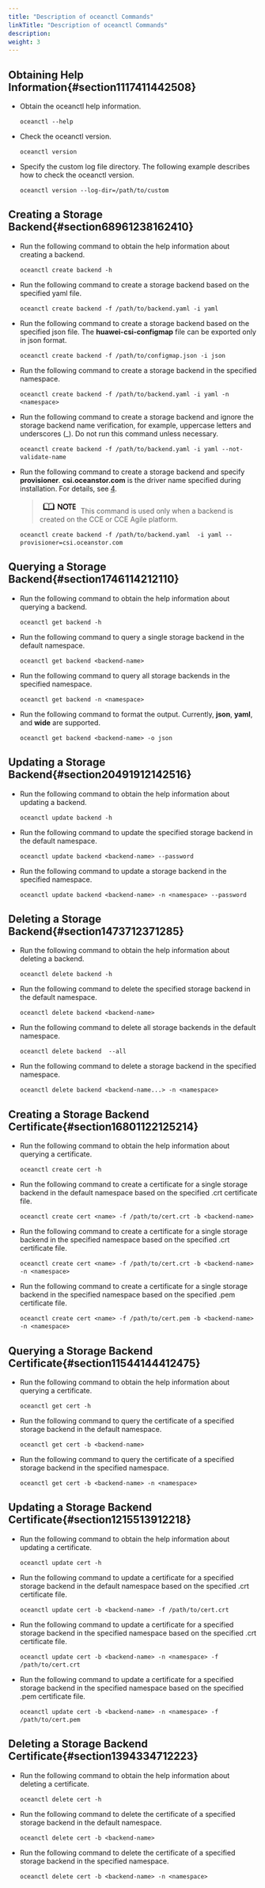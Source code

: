 ```yaml
---
title: "Description of oceanctl Commands"
linkTitle: "Description of oceanctl Commands"
description: 
weight: 3
---
```


## Obtaining Help Information{#section1117411442508}

-   Obtain the oceanctl help information.

    ```
    oceanctl --help
    ```

-   Check the oceanctl version.

    ```
    oceanctl version
    ```

-   Specify the custom log file directory. The following example describes how to check the oceanctl version.

    ```
    oceanctl version --log-dir=/path/to/custom
    ```

## Creating a Storage Backend{#section68961238162410}

-   Run the following command to obtain the help information about creating a backend.

    ```
    oceanctl create backend -h
    ```

-   Run the following command to create a storage backend based on the specified yaml file.

    ```
    oceanctl create backend -f /path/to/backend.yaml -i yaml
    ```

-   Run the following command to create a storage backend based on the specified json file. The  **huawei-csi-configmap**  file can be exported only in json format.

    ```
    oceanctl create backend -f /path/to/configmap.json -i json
    ```

-   Run the following command to create a storage backend in the specified namespace.

    ```
    oceanctl create backend -f /path/to/backend.yaml -i yaml -n <namespace>
    ```

-   Run the following command to create a storage backend and ignore the storage backend name verification, for example, uppercase letters and underscores \(\_\). Do not run this command unless necessary.

    ```
    oceanctl create backend -f /path/to/backend.yaml -i yaml --not-validate-name
    ```

-   Run the following command to create a storage backend and specify  **provisioner**.  **csi.oceanstor.com**  is the driver name specified during installation. For details, see  [4](/docs/installation-and-deployment/installing-huawei-csi/installing-huawei-csi-using-helm/installing-huawei-csi-on-the-cce-or-cce-agile-platform#li4307135252018).

    >![](/public_sys-resources/en/icon-note.gif)
    >This command is used only when a backend is created on the CCE or CCE Agile platform.

    ```
    oceanctl create backend -f /path/to/backend.yaml  -i yaml --provisioner=csi.oceanstor.com
    ```

## Querying a Storage Backend{#section1746114212110}

-   Run the following command to obtain the help information about querying a backend.

    ```
    oceanctl get backend -h
    ```

-   Run the following command to query a single storage backend in the default namespace.

    ```
    oceanctl get backend <backend-name>
    ```

-   Run the following command to query all storage backends in the specified namespace.

    ```
    oceanctl get backend -n <namespace>
    ```

-   Run the following command to format the output. Currently,  **json**,  **yaml**, and  **wide**  are supported.

    ```
    oceanctl get backend <backend-name> -o json
    ```

## Updating a Storage Backend{#section20491912142516}

-   Run the following command to obtain the help information about updating a backend.

    ```
    oceanctl update backend -h
    ```

-   Run the following command to update the specified storage backend in the default namespace.

    ```
    oceanctl update backend <backend-name> --password
    ```

-   Run the following command to update a storage backend in the specified namespace.

    ```
    oceanctl update backend <backend-name> -n <namespace> --password
    ```

## Deleting a Storage Backend{#section1473712371285}

-   Run the following command to obtain the help information about deleting a backend.

    ```
    oceanctl delete backend -h
    ```

-   Run the following command to delete the specified storage backend in the default namespace.

    ```
    oceanctl delete backend <backend-name> 
    ```

-   Run the following command to delete all storage backends in the default namespace.

    ```
    oceanctl delete backend  --all
    ```

-   Run the following command to delete a storage backend in the specified namespace.

    ```
    oceanctl delete backend <backend-name...> -n <namespace>
    ```

## Creating a Storage Backend Certificate{#section16801122125214}

-   Run the following command to obtain the help information about querying a certificate.

    ```
    oceanctl create cert -h
    ```

-   Run the following command to create a certificate for a single storage backend in the default namespace based on the specified .crt certificate file.

    ```
    oceanctl create cert <name> -f /path/to/cert.crt -b <backend-name> 
    ```

-   Run the following command to create a certificate for a single storage backend in the specified namespace based on the specified .crt certificate file.

    ```
    oceanctl create cert <name> -f /path/to/cert.crt -b <backend-name> -n <namespace>
    ```

-   Run the following command to create a certificate for a single storage backend in the specified namespace based on the specified .pem certificate file.

    ```
    oceanctl create cert <name> -f /path/to/cert.pem -b <backend-name> -n <namespace>
    ```

## Querying a Storage Backend Certificate{#section11544144412475}

-   Run the following command to obtain the help information about querying a certificate.

    ```
    oceanctl get cert -h
    ```

-   Run the following command to query the certificate of a specified storage backend in the default namespace.

    ```
    oceanctl get cert -b <backend-name>
    ```

-   Run the following command to query the certificate of a specified storage backend in the specified namespace.

    ```
    oceanctl get cert -b <backend-name> -n <namespace>
    ```

## Updating a Storage Backend Certificate{#section1215513912218}

-   Run the following command to obtain the help information about updating a certificate.

    ```
    oceanctl update cert -h
    ```

-   Run the following command to update a certificate for a specified storage backend in the default namespace based on the specified .crt certificate file.

    ```
    oceanctl update cert -b <backend-name> -f /path/to/cert.crt
    ```

-   Run the following command to update a certificate for a specified storage backend in the specified namespace based on the specified .crt certificate file.

    ```
    oceanctl update cert -b <backend-name> -n <namespace> -f /path/to/cert.crt
    ```

-   Run the following command to update a certificate for a specified storage backend in the specified namespace based on the specified .pem certificate file.

    ```
    oceanctl update cert -b <backend-name> -n <namespace> -f /path/to/cert.pem
    ```

## Deleting a Storage Backend Certificate{#section1394334712223}

-   Run the following command to obtain the help information about deleting a certificate.

    ```
    oceanctl delete cert -h
    ```

-   Run the following command to delete the certificate of a specified storage backend in the default namespace.

    ```
    oceanctl delete cert -b <backend-name> 
    ```

-   Run the following command to delete the certificate of a specified storage backend in the specified namespace.

    ```
    oceanctl delete cert -b <backend-name> -n <namespace>
    ```


